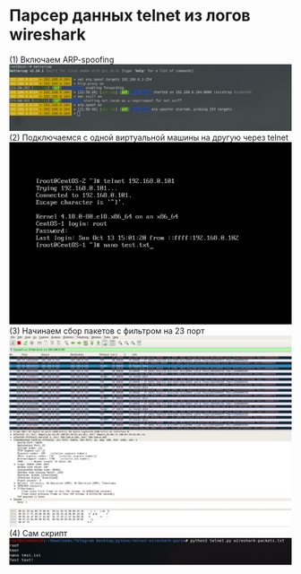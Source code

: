 # Парсер данных telnet из логов wireshark
(1) Включаем ARP-spoofing  
![alt text](preview1.jpg)  
(2) Подключаемся с одной виртуальной машины на другую через telnet  
![alt text](preview2.jpg)  
(3) Начинаем сбор пакетов с фильтром на 23 порт  
![alt text](preview3.jpg)  
(4) Сам скрипт  
![alt text](preview4.jpg)
